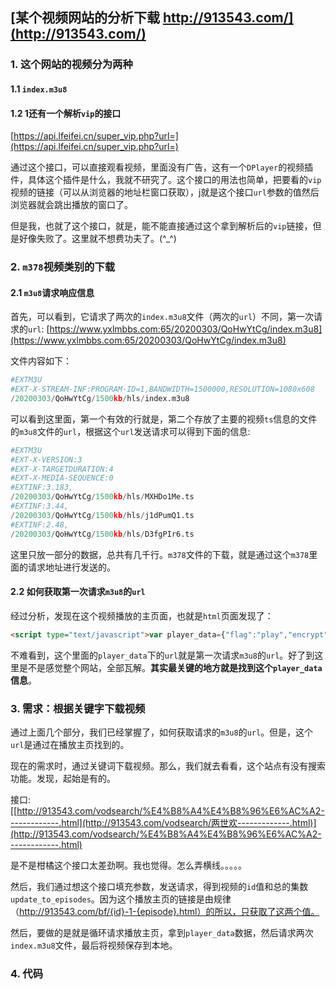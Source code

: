 ## [某个视频网站的分析下载 http://913543.com/](http://913543.com/)

### 1. 这个网站的视频分为两种

#### 1.1 `index.m3u8`

#### 1.2 1还有一个解析`vip`的接口

[https://api.lfeifei.cn/super_vip.php?url=](https://api.lfeifei.cn/super_vip.php?url=)

通过这个接口，可以直接观看视频，里面没有广告，这有一个`DPlayer`的视频插件，具体这个插件是什么，我就不研究了。这个接口的用法也简单，把要看的`vip`视频的链接（可以从浏览器的地址栏窗口获取），j就是这个接口`url`参数的值然后浏览器就会跳出播放的窗口了。

但是我，也就了这个接口，就是，能不能直接通过这个拿到解析后的`vip`链接，但是好像失败了。这里就不想费功夫了。(^_^)

### 2. `m378`视频类别的下载

#### 2.1 `m3u8`请求响应信息

首先，可以看到，它请求了两次的`index.m3u8`文件（两次的`url`）不同，第一次请求的`url`: [https://www.yxlmbbs.com:65/20200303/QoHwYtCg/index.m3u8](https://www.yxlmbbs.com:65/20200303/QoHwYtCg/index.m3u8)

文件内容如下：

```python
#EXTM3U
#EXT-X-STREAM-INF:PROGRAM-ID=1,BANDWIDTH=1500000,RESOLUTION=1080x608
/20200303/QoHwYtCg/1500kb/hls/index.m3u8
```

可以看到这里面，第一个有效的行就是，第二个存放了主要的视频`ts`信息的文件的`m3u8`文件的`url`，根据这个`url`发送请求可以得到下面的信息:

```python
#EXTM3U
#EXT-X-VERSION:3
#EXT-X-TARGETDURATION:4
#EXT-X-MEDIA-SEQUENCE:0
#EXTINF:3.183,
/20200303/QoHwYtCg/1500kb/hls/MXHDo1Me.ts
#EXTINF:3.44,
/20200303/QoHwYtCg/1500kb/hls/j1dPumQ1.ts
#EXTINF:2.48,
/20200303/QoHwYtCg/1500kb/hls/D3fgPIr6.ts
```

这里只放一部分的数据，总共有几千行。`m378`文件的下载，就是通过这个`m378`里面的请求地址进行发送的。

#### 2.2 如何获取第一次请求`m3u8`的`url`

经过分析，发现在这个视频播放的主页面，也就是`html`页面发现了：

```html
<script type="text/javascript">var player_data={"flag":"play","encrypt":0,"trysee":0,"points":0,"link":"\/bf\/25408-1-1.html","link_next":"\/bf\/25408-1-2.html","link_pre":"","url":"https:\/\/www.yxlmbbs.com:65\/20200303\/QoHwYtCg\/index.m3u8","url_next":"https:\/\/www.yxlmbbs.com:65\/20200303\/gzAruYXx\/index.m3u8","from":"158m3u8","server":"no","note":""}</script>
```

不难看到，这个里面的`player_data`下的`url`就是第一次请求`m3u8`的`url`。好了到这里是不是感觉整个网站，全部瓦解。**其实最关键的地方就是找到这个`player_data`信息**。

### 3. 需求：根据关键字下载视频

通过上面几个部分，我们已经掌握了，如何获取请求的`m3u8`的`url`。但是，这个`url`是通过在播放主页找到的。

现在的需求时，通过关键词下载视频。那么，我们就去看看，这个站点有没有搜索功能。发现，起始是有的。

接口: [[http://913543.com/vodsearch/%E4%B8%A4%E4%B8%96%E6%AC%A2-------------.html](http://913543.com/vodsearch/两世欢-------------.html)](http://913543.com/vodsearch/%E4%B8%A4%E4%B8%96%E6%AC%A2-------------.html)

是不是柑橘这个接口太差劲啊。我也觉得。怎么弄横线。。。。。

然后，我们通过想这个接口填充参数，发送请求，得到视频的`id`值和总的集数`update_to_episodes`。因为这个播放主页的链接是由规律（http://913543.com/bf/{id}-1-{episode}.html）的所以，只获取了这两个值。

然后，要做的是就是循环请求播放主页，拿到`player_data`数据，然后请求两次`index.m3u8`文件，最后将视频保存到本地。

### 4. 代码


